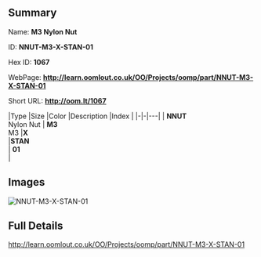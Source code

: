 

## Summary
 
Name: __M3 Nylon Nut__

ID: __NNUT-M3-X-STAN-01__

Hex ID: __1067__

WebPage: __http://learn.oomlout.co.uk/OO/Projects/oomp/part/NNUT-M3-X-STAN-01__

Short URL: __http://oom.lt/1067__


|Type   |Size   |Color   |Description   |Index   |
|-|-|---|
| __NNUT__ <br>Nylon Nut  | __M3__<br>M3   |__X__<br>    |__STAN__<br>    | __01__<br>  |


## Images
![NNUT-M3-X-STAN-01](http://oomlout.com/oomp-gen/parts/NNUT-M3-X-STAN-01/NNUT-M3-X-STAN-01_420.jpg)

## Full Details

 http://learn.oomlout.co.uk/OO/Projects/oomp/part/NNUT-M3-X-STAN-01

